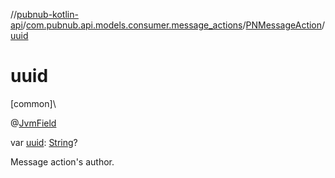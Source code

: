 //[pubnub-kotlin-api](../../../index.md)/[com.pubnub.api.models.consumer.message_actions](../index.md)/[PNMessageAction](index.md)/[uuid](uuid.md)

# uuid

[common]\

@[JvmField](https://kotlinlang.org/api/latest/jvm/stdlib/kotlin.jvm/-jvm-field/index.html)

var [uuid](uuid.md): [String](https://kotlinlang.org/api/latest/jvm/stdlib/kotlin/-string/index.html)?

Message action's author.
